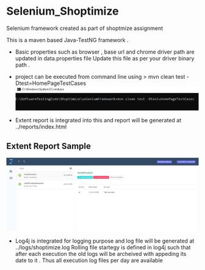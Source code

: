 # Selenium_Shoptimize

Selenium framework created as part of shoptmize assignment 

This is a maven based Java-TestNG framework . 

* Basic properties such as browser , base url and chrome driver path are updated in data.properties file 
    Update this file as per your driver binary path .
    
* project can be executed from command line using > mvn clean test -Dtest=HomePageTestCases 
 ![alt text](https://github.com/sujithchenanath909/Selenium_Shoptimize/blob/main/ScreenShots/cmd.PNG)

* Extent report is integrated into this and report will be generated at ../reports/index.html 

 ## Extent Report Sample
 ![alt text](https://github.com/sujithchenanath909/Selenium_Shoptimize/blob/main/ScreenShots/reports.PNG)


* Log4j is integrated for logging purpose and log file will be generated at ../logs/shoptimize.log
    Rolling file startegy is defined in log4j such that after each execution the old logs will be archeived with appeding its date to it . Thus all execution log files per day are     available 
    
